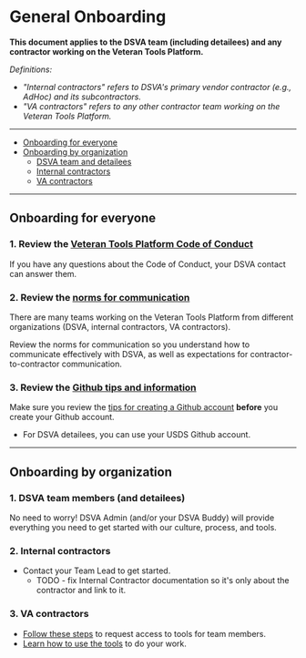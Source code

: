 # General Onboarding

**This document applies to the DSVA team (including detailees) and any contractor working on the Veteran Tools Platform.**

*Definitions:*
* *"Internal contractors" refers to DSVA's primary vendor contractor (e.g., AdHoc) and its subcontractors.*
* *"VA contractors" refers to any other contractor team working on the Veteran Tools Platform.*

<hr>

* [Onboarding for everyone](#onboarding-for-everyone)
* [Onboarding by organization](#onboarding-by-organization)
  * [DSVA team and detailees](#dsva-team-members-and-detailees)
  * [Internal contractors](#internal-contractors)
  * [VA contractors](#va-contractors)

<hr>

## Onboarding for everyone


### 1. Review the [Veteran Tools Platform Code of Conduct](../code-of-conduct.md)

If you have any questions about the Code of Conduct, your DSVA contact can answer them.


### 2. Review the [norms for communication](norms-communication.md)

There are many teams working on the Veteran Tools Platform from different organizations (DSVA, internal contractors, VA contractors).

Review the norms for communication so you understand how to communicate effectively with DSVA, as well as expectations for contractor-to-contractor communication.


### 3. Review the [Github tips and information](github-info.md)

Make sure you review the [tips for creating a Github account](github-info.md#tips-for-creating-a-github-account) **before** you create your Github account.
* For DSVA detailees, you can use your USDS Github account.


<hr>

## Onboarding by organization

### 1. DSVA team members (and detailees)

No need to worry! DSVA Admin (and/or your DSVA Buddy) will provide everything you need to get started with our culture, process, and tools.


### 2. Internal contractors

* Contact your Team Lead to get started.
  * TODO - fix Internal Contractor documentation so it's only about the contractor and link to it.


### 3. VA contractors

* [Follow these steps](onboard-tools-va-contractors.md) to request access to tools for team members.
* [Learn how to use the tools](info-tools) to do your work.

